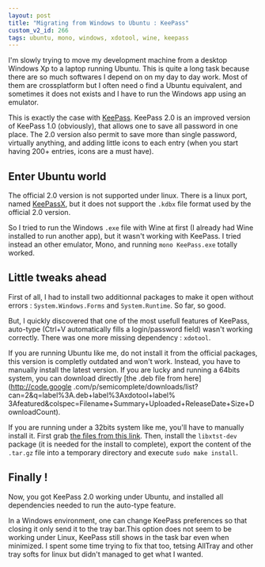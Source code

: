 ```yaml
---
layout: post
title: "Migrating from Windows to Ubuntu : KeePass"
custom_v2_id: 266
tags: ubuntu, mono, windows, xdotool, wine, keepass
---
```


I'm slowly trying to move my development machine from a desktop Windows Xp to
a laptop running Ubuntu. This is quite a long task because there are so much
softwares I depend on on my day to day work. Most of them are crossplatform
but I often need o find a Ubuntu equivalent, and sometimes it does not exists
and I have to run the Windows app using an emulator.

This is exactly the case with [KeePass](http://keepass.info/). KeePass 2.0 is
an improved version of KeePass 1.0 (obviously), that allows one to save all
password in one place. The 2.0 version also permit to save more than single
password, virtually anything, and adding little icons to each entry (when you
start having 200+ entries, icons are a must have).

## Enter Ubuntu world

The official 2.0 version is not supported under linux. There is a linux port,
named [KeePassX](http://www.keepassx.org/), but it does not support the
`.kdbx` file format used by the official 2.0 version.

So I tried to run the Windows `.exe` file with Wine at first (I already had
Wine installed to run another app), but it wasn't working with KeePass. I
tried instead an other emulator, Mono, and running `mono KeePass.exe` totally
worked.

## Little tweaks ahead

First of all, I had to install two additionnal packages to make it open
without errors : `System.Windows.Forms` and `System.Runtime`. So far, so good.

But, I quickly discovered that one of the most usefull features of KeePass,
auto-type (Ctrl+V automatically fills a login/password field) wasn't working
correctly. There was one more missing dependency : `xdotool`.

If you are running Ubuntu like me, do not install it from the official
packages, this version is completly outdated and won't work. Instead, you have
to manually install the latest version. If you are lucky and running a 64bits
system, you can download directly [the .deb file from here](http://code.google
.com/p/semicomplete/downloads/list?can=2&q=label%3A.deb+label%3Axdotool+label%
3Afeatured&colspec=Filename+Summary+Uploaded+ReleaseDate+Size+DownloadCount).

If you are running under a 32bits system like me, you'll have to manually
install it. First grab [the files from this
link](ttp://code.google.com/p/semicomplete/downloads/list?q=label:xdotool).
Then, install the `libxtst-dev` package (it is needed for the install to
complete), export the content of the `.tar.gz` file into a temporary directory
and execute `sudo make install`.

## Finally !

Now, you got KeePass 2.0 working under Ubuntu, and installed all dependencies
needed to run the auto-type feature.

In a Windows environment, one can change KeePass preferences so that closing
it only send it to the tray bar.This option does not seem to be working under
Linux, KeePass still shows in the task bar even when minimized. I spent some
time trying to fix that too, tetsing AllTray and other tray softs for linux
but didn't managed to get what I wanted.